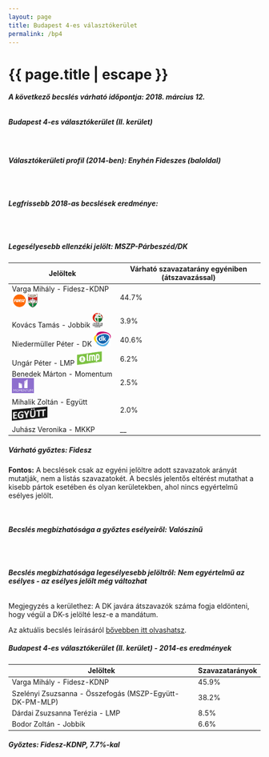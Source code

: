 ```yaml
---
layout: page
title: Budapest 4-es választókerület
permalink: /bp4
---
```


<h1 class="page-title">{{ page.title | escape }}</h1>

<div class="section">
    <div class="row">
          <div class="col s12"><h6><span><strong>A következő becslés várható időpontja: 2018. március 12.</strong></span></h6>
		  <h5>Budapest 4-es választókerület (II. kerület)</h5>
<br/><h6><strong>Választókerületi profil (2014-ben): <span id="profil">Enyhén Fideszes (baloldal)</span></strong></h6>
<br/>
<h6><strong>Legfrissebb 2018-as becslések eredménye:</strong></h6><br/>
			<h5><strong>Legesélyesebb ellenzéki jelölt: <span id="masodik">MSZP-Párbeszéd/DK </span><span id="esely2"></span><span></span></strong></h5>
<table class="striped">
              <thead>
                <tr>
                    <th>Jelöltek</th>
                    <th>Várható szavazatarány egyéniben (átszavazással)</th>
                </tr>
              </thead>
              <tbody>
             <tr>
                  <td>Varga Mihály - Fidesz-KDNP <img src="images/fideszkdnp_logo.png" style="width:55px;height:30px;"></td>
				  <td id="id_fidesz">44.7%</td>
			</tr>
			<tr><td>Kovács Tamás - Jobbik <img src="images/jobbik_logo.png" style="width:23px;height:30px;"></td><td id="id_jobbik">3.9%</td></tr>
<tr>
                  <td>Niedermüller Péter - DK <img src="images/dk_logo.png" style="width:34px;height:30px;"></td>
				  <td id="id_baloldal">40.6%</td>
			</tr>
			<tr>
                  <td>Ungár Péter - LMP <img src="images/lmp_logo.png" style="width:52px;height:30px;"></td>
				  <td id="lmp">6.2%</td>
			</tr>
			<tr>
				  <td>Benedek Márton - Momentum <img src="images/momentum_logo.png" style="width:44px;height:30px;"></td>
				  <td id="id_momentum">2.5%</td>
			</tr>
<tr>
<td>Mihalik Zoltán -  Együtt <img src="images/egyutt_logo.png" style="width:71px;height:30px;"></td>
<td id="id_egyutt">2.0%</td>
</tr>    
<tr>
                  <td>Juhász Veronika -  MKKP</td>
				  <td id="id_egyeb">__</td>
			</tr>		            
              </tbody>
            </table><h5>Várható győztes: <span id="gyoztes">Fidesz </span><span id="esely"></span><span></span></h5>
			
			
<p><strong>Fontos:</strong> A becslések csak az egyéni jelöltre adott szavazatok arányát mutatják, nem a listás szavazatokét. A becslés jelentős eltérést mutathat a kisebb pártok esetében és olyan kerületekben, ahol nincs egyértelmű esélyes jelölt.</p>
<br/>
			<h6><strong>Becslés megbízhatósága a győztes esélyeiről: Valószínű</strong> </h6>
<br/><h6><strong>Becslés megbízhatósága legesélyesebb jelöltről:</strong> <strong><span id="biztos_jelolt">Nem egyértelmű az esélyes - az esélyes jelölt még változhat</span></strong></h6>
<p>Megjegyzés a kerülethez: A DK javára átszavazók száma fogja eldönteni, hogy végül a DK-s jelölté lesz-e a mandátum.</p>
<p>Az aktuális becslés leírásáról <a href="../metodologia#0305">bővebben itt olvashatsz</a>.</p>
          </div>
    </div>
</div>

<div class="section">
    <div class="row">
          <div class="col s12">
		  <h5>Budapest 4-es választókerület (II. kerület) - 2014-es eredmények</h5>
            <table class="striped">
              <thead>
                <tr>
                    <th>Jelöltek</th>
                    <th>Szavazatarányok</th>
                </tr>
              </thead>
              <tbody>
             <tr>
                  <td>Varga Mihály - Fidesz-KDNP</td>
				  <td>45.9%</td>
			</tr>
			<tr>
                  <td>Szelényi Zsuzsanna - Összefogás (MSZP-Együtt-DK-PM-MLP)</td>
				  <td>38.2%</td>
			</tr>
			<tr>
                  <td>Dárdai Zsuzsanna Terézia - LMP</td>
				  <td>8.5%</td>
			</tr>
			<tr>
				  <td>Bodor Zoltán - Jobbik</td>
				  <td>6.6%</td>
			</tr>                
              </tbody>
            </table>
			<h5>Győztes: Fidesz-KDNP, 7.7%-kal</h5>
          </div>
    </div>
</div>
